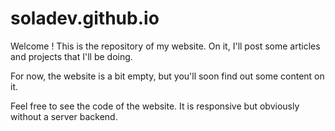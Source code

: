 # soladev.github.io
Welcome ! This is the repository of my website. On it, I'll post some articles and projects that I'll be doing. 

For now, the website is a bit empty, but you'll soon find out some content on it.

Feel free to see the code of the website. It is responsive but obviously without a server backend.

